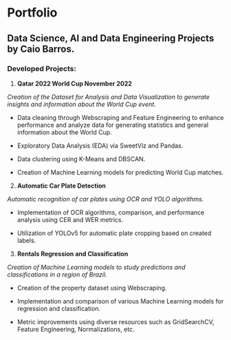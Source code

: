 # Portfolio

## Data Science, AI and Data Engineering Projects by Caio Barros.

### Developed Projects:

1. **Qatar 2022 World Cup November 2022**

_Creation of the Dataset for Analysis and Data Visualization to generate insights and information about the World Cup event._

- Data cleaning through Webscraping and Feature Engineering to enhance performance and analyze data for generating statistics and general information about the World Cup.

- Exploratory Data Analysis (EDA) via SweetViz and Pandas.

- Data clustering using K-Means and DBSCAN.

- Creation of Machine Learning models for predicting World Cup matches.

2. **Automatic Car Plate Detection**

_Automatic recognition of car plates using OCR and YOLO algorithms._

- Implementation of OCR algorithms, comparison, and performance analysis using CER and WER metrics.

- Utilization of YOLOv5 for automatic plate cropping based on created labels.

3. **Rentals Regression and Classification**

_Creation of Machine Learning models to study predictions and classifications in a region of Brazil._

- Creation of the property dataset using Webscraping.

- Implementation and comparison of various Machine Learning models for regression and classification.

- Metric improvements using diverse resources such as GridSearchCV, Feature Engineering, Normalizations, etc.


